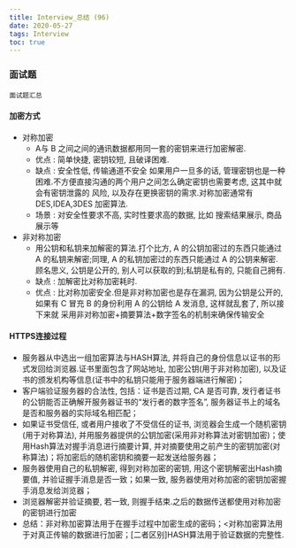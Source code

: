 ```yaml
---
title: Interview_总结 (96)
date: 2020-05-27
tags: Interview
toc: true
---
```


### 面试题
    面试题汇总

<!-- more -->

#### 加密方式
- 对称加密
    * A与 B 之间之间的通讯数据都用同一套的密钥来进行加密解密. 
    * 优点 : 简单快捷, 密钥较短, 且破译困难.
    * 缺点 : 安全性低, 传输通道不安全 如果用户一旦多的话, 管理密钥也是一种困难.不方便直接沟通的两个用户之间怎么确定密钥也需要考虑, 这其中就会有密钥泄露的 ⻛险, 以及存在更换密钥的需求.对称加密通常有 DES,IDEA,3DES 加密算法.
    * 场景 : 对安全性要求不高, 实时性要求高的数据, 比如 搜索结果展示, 商品展示等
- 非对称加密
    * 用公钥和私钥来加解密的算法.打个比方, A 的公钥加密过的东⻄只能通过 A 的私钥来解密;同理, A 的私钥加密过的东⻄只能通过 A 的公钥来解密. 顾名思义, 公钥是公开的, 别人可以获取的到;私钥是私有的, 只能自己拥有.
    * 缺点 : 加解密比对称加密耗时.
    * 优点 : 比对称加密安全.但是非对称加密也是存在漏洞, 因为公钥是公开的, 如果有 C 冒充 B 的身份利用 A 的公钥给 A 发消息, 这样就乱套了, 所以接下来就 采用非对称加密+摘要算法+数字签名的机制来确保传输安全

#### HTTPS连接过程
- 服务器从中选出一组加密算法与HASH算法, 并将自己的身份信息以证书的形式发回给浏览器.证书里面包含了网站地址, 加密公钥(用于非对称加密), 以及证书的颁发机构等信息(证书中的私钥只能用于服务器端进行解密)；
- 客户端验证服务器的合法性, 包括：证书是否过期, CA 是否可靠, 发行者证书的公钥能否正确解开服务器证书的“发行者的数字签名”, 服务器证书上的域名是否和服务器的实际域名相匹配；
- 如果证书受信任, 或者用户接收了不受信任的证书, 浏览器会生成一个随机密钥(用于对称算法), 并用服务器提供的公钥加密(采用非对称算法对密钥加密)；使用Hash算法对握手消息进行摘要计算, 并对摘要使用之前产生的密钥加密(对称算法)；将加密后的随机密钥和摘要一起发送给服务器；
- 服务器使用自己的私钥解密, 得到对称加密的密钥, 用这个密钥解密出Hash摘要值, 并验证握手消息是否一致；如果一致, 服务器使用对称加密的密钥加密握手消息发给浏览器；
- 浏览器解密并验证摘要, 若一致, 则握手结束.之后的数据传送都使用对称加密的密钥进行加密
- 总结：非对称加密算法用于在握手过程中加密生成的密码；<对称加密算法用于对真正传输的数据进行加密；[二者区别]HASH算法用于验证数据的完整性.
